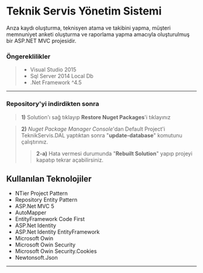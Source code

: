
# Teknik Servis Yönetim Sistemi
Arıza kaydı oluşturma, teknisyen atama ve takibini yapma, müşteri memnuniyet anketi oluşturma ve raporlama yapma amacıyla oluşturulmuş bir ASP.NET MVC projesidir.

### Öngereklilikler

> -   Visual Studio 2015
> -   Sql Server 2014 Local Db
> -   .Net Framework ^4.5

----------

### [](https://github.com/gozdeAnagul/TeknikServis)Repository'yi indirdikten sonra

> **1)**  Solution'ı sağ tıklayıp  **Restore Nuget Packages**'i tıklayınız



> **2)**  _Nuget Package Manager Console_'dan Default Project'i TeknikServis.DAL yaptıktan sonra "**update-database**" komutunu çalıştırınız.
> 
> > **2-a)**  Hata vermesi durumunda "**Rebuilt Solution**" yapıp projeyi kapatıp tekrar açabilirsiniz.

## Kullanılan Teknolojiler

-   NTier Project Pattern
-   Repository Entity Pattern
-   ASP.Net MVC 5
-   AutoMapper
-   EntityFramework Code First
-   ASP.Net Identity
-   ASP.Net Identity EntityFramework
-   Microsoft Owin
-   Microsoft Owin Security
-   Microsoft Owin Security.Cookies
-   Newtonsoft.Json

----------
